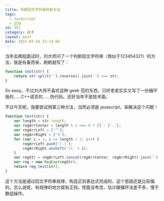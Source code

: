 ```yaml
---
title: 判断回文字符串的新方法
tags:
  - Javascript
  - 正则
id: 352
category: 技术
layout: post
date: 2015-03-26 15:14:04
---
```


当年去携程面试时，刘大师问了一个判断回文字符串（类似于123454321）的方法，我是有备而来，刷刷就写了：

```javascript
function test(str) {
    return str.split('').reverse().join('') === str;
}
```

So easy。不过刘大师不喜欢这种 geek 范的东西，只好老老实实又写了一份循环版的……C++语言的……伪代码。还好当年不是技术面。

不过今天呢，我要尝试用第三种方法，当然必须是 javascript，来解决这个问题！

```javascript
function test(str) {
    var length = str.length;
    var regArrCenter = length % 2 === 0 ? [] : ['.'];
    var regArrLeft = ['^'];
    var regArrRight = ['$'];
    for (var i = 1; i <= length / 2; i++) {
        regArrLeft.push('(.)');
        regArrRight.unshift('\\' + i);
    }
    var regStr = regArrLeft.concat(regArrCenter, regArrRight).join('');
    var reg = new RegExp(regStr);
    return reg.test(str);
}
```

这个方法是通过回文字符串规律，构造正则表达式完成的，这个思路还是比较偏的。怎么说呢，有规律的地方就有正则。性能没考虑，估计跟循环法差不多，慢于数组操作。
